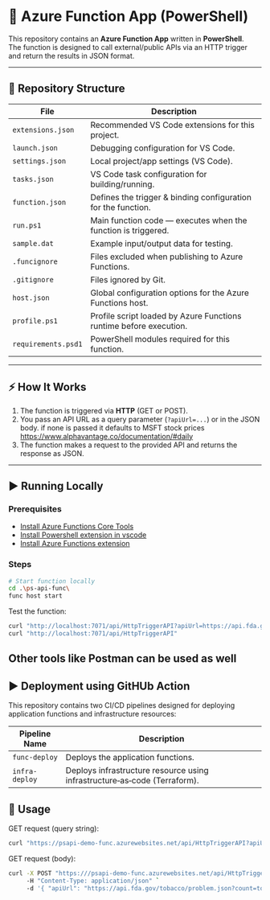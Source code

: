 # 🚀 Azure Function App (PowerShell)

This repository contains an **Azure Function App** written in **PowerShell**.  
The function is designed to call external/public APIs via an HTTP trigger and return the results in JSON format.  

---

## 📂 Repository Structure  

| File | Description |
|------|-------------|
| `extensions.json` | Recommended VS Code extensions for this project. |
| `launch.json` | Debugging configuration for VS Code. |
| `settings.json` | Local project/app settings (VS Code). |
| `tasks.json` | VS Code task configuration for building/running. |
| `function.json` | Defines the trigger & binding configuration for the function. |
| `run.ps1` | Main function code — executes when the function is triggered. |
| `sample.dat` | Example input/output data for testing. |
| `.funcignore` | Files excluded when publishing to Azure Functions. |
| `.gitignore` | Files ignored by Git. |
| `host.json` | Global configuration options for the Azure Functions host. |
| `profile.ps1` | Profile script loaded by Azure Functions runtime before execution. |
| `requirements.psd1` | PowerShell modules required for this function. |


---

## ⚡ How It Works  

1. The function is triggered via **HTTP** (GET or POST).  
2. You pass an API URL as a query parameter (`?apiUrl=...`) or in the JSON body. if none is passed it defaults to MSFT stock prices https://www.alphavantage.co/documentation/#daily
3. The function makes a request to the provided API and returns the response as JSON.  

---

## ▶️ Running Locally  

### Prerequisites  
- [Install Azure Functions Core Tools](https://learn.microsoft.com/azure/azure-functions/functions-run-local)  
- [Install Powershell extension in vscode](https://code.visualstudio.com/docs/languages/powershell)  
- [Install Azure Functions extension](https://code.visualstudio.com/) 


### Steps  
```bash
# Start function locally
cd .\ps-api-func\
func host start
```

Test the function:  
```bash
curl "http://localhost:7071/api/HttpTriggerAPI?apiUrl=https://api.fda.gov/tobacco/problem.json?count=tobacco_products.exact"
curl "http://localhost:7071/api/HttpTriggerAPI"
```

Other tools like Postman can be used as well
---

## ▶️ Deployment using GitHUb Action

This repository contains two CI/CD pipelines designed for deploying application functions and infrastructure resources:

| Pipeline Name | Description |
|------|-------------|
| `func-deploy` | Deploys the application functions. |
| `infra-deploy` | Deploys infrastructure resource using infrastructure‑as‑code (Terraform). |


## 🚀 Usage

GET request (query string):  
```bash
curl "https://psapi-demo-func.azurewebsites.net/api/HttpTriggerAPI?apiUrl=https://api.fda.gov/tobacco/problem.json?count=tobacco_products.exact"
```

GET request (body):  
```bash
curl -X POST "https:///psapi-demo-func.azurewebsites.net/api/HttpTriggerAPI" `
     -H "Content-Type: application/json" `
     -d '{ "apiUrl": "https://api.fda.gov/tobacco/problem.json?count=tobacco_products.exact" }'
```